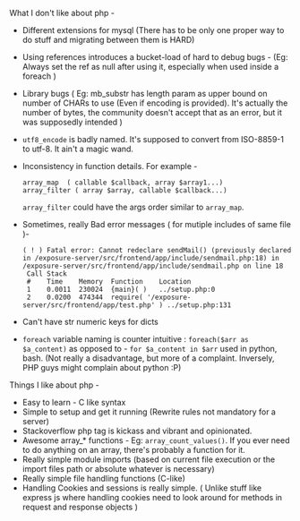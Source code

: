 What I don't like about php -
- Different extensions for mysql (There has to be only one proper way to do stuff and migrating between them is HARD)
- Using references introduces a bucket-load of hard to debug bugs - (Eg: Always set the ref as null after using it, especially when used inside a foreach )
- Library bugs ( Eg: mb_substr has length param as upper bound on number of CHARs to use (Even if encoding is provided). It's actually the number of bytes, the community doesn't accept that as an error, but it was supposedly intended )
- `utf8_encode` is badly named. It's supposed to convert from ISO-8859-1 to utf-8. It ain't a magic wand.
- Inconsistency in function details. For example - 
  ```
  array_map	 ( callable $callback, array $array1...)
  array_filter ( array $array, callable $callback...)
  ```
  `array_filter` could have the args order similar to `array_map`.

- Sometimes, really Bad error messages ( for mutiple includes of same file )- 
  ```
  ( ! ) Fatal error: Cannot redeclare sendMail() (previously declared in /exposure-server/src/frontend/app/include/sendmail.php:18) in /exposure-server/src/frontend/app/include/sendmail.php on line 18
   Call Stack
   #	Time	Memory	Function	Location
   1	0.0011	230024	{main}( )	../setup.php:0
   2	0.0200	474344	require( '/exposure-server/src/frontend/app/test.php' )	../setup.php:131
  ```
- Can't have str numeric keys for dicts
- `foreach` variable naming is counter intuitive : `foreach($arr as $a_content)` as opposed to - `for $a_content in $arr`  used in python, bash.
  (Not really a disadvantage, but more of a complaint. Inversely, PHP guys might complain about python :P)

Things I like about php - 
- Easy to learn - C like syntax
- Simple to setup and get it running (Rewrite rules not mandatory for a server)
- Stackoverflow php tag is kickass and vibrant and opinionated.
- Awesome array_* functions - Eg: `array_count_values()`. If you ever need to do anything on an array, there's probably a function for it.
- Really simple module imports (based on current file execution or the import files path or absolute whatever is necessary)
- Really simple file handling functions (C-like)
- Handling Cookies and sessions is really simple.
( Unlike stuff like express js where handling cookies need to look around for methods in request and response objects )<Paste>
